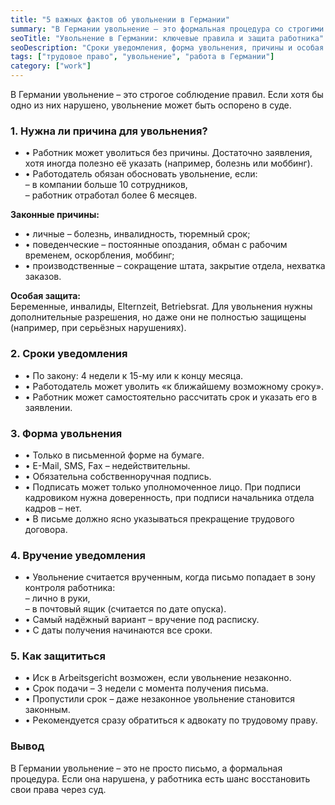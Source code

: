 ```yaml
---
title: "5 важных фактов об увольнении в Германии"
summary: "В Германии увольнение — это формальная процедура со строгими правилами. Нарушение любого из них может стать основанием для оспаривания в суде."
seoTitle: "Увольнение в Германии: ключевые правила и защита работника"
seoDescription: "Сроки уведомления, форма увольнения, причины и особая защита: что нужно знать об увольнении в Германии и как оспорить его в суде."
tags: ["трудовое право", "увольнение", "работа в Германии"]
category: ["work"]
---
```


В Германии увольнение – это строгое соблюдение правил. Если хотя бы одно из них нарушено, увольнение может быть оспорено в суде.

### 1. Нужна ли причина для увольнения?

- • Работник может уволиться без причины. Достаточно заявления, хотя иногда полезно её указать (например, болезнь или моббинг).  
- • Работодатель обязан обосновать увольнение, если:  
  – в компании больше 10 сотрудников,  
  – работник отработал более 6 месяцев.  

**Законные причины:**  
- • личные – болезнь, инвалидность, тюремный срок;  
- • поведенческие – постоянные опоздания, обман с рабочим временем, оскорбления, моббинг;  
- • производственные – сокращение штата, закрытие отдела, нехватка заказов.  

**Особая защита:**  
Беременные, инвалиды, Elternzeit, Betriebsrat. Для увольнения нужны дополнительные разрешения, но даже они не полностью защищены (например, при серьёзных нарушениях).  

### 2. Сроки уведомления

- • По закону: 4 недели к 15-му или к концу месяца.  
- • Работодатель может уволить «к ближайшему возможному сроку».  
- • Работник может самостоятельно рассчитать срок и указать его в заявлении.  

### 3. Форма увольнения

- • Только в письменной форме на бумаге.  
- • E-Mail, SMS, Fax – недействительны.  
- • Обязательна собственноручная подпись.  
- • Подписать может только уполномоченное лицо. При подписи кадровиком нужна доверенность, при подписи начальника отдела кадров – нет.  
- • В письме должно ясно указываться прекращение трудового договора.  

### 4. Вручение уведомления

- • Увольнение считается врученным, когда письмо попадает в зону контроля работника:  
  – лично в руки,  
  – в почтовый ящик (считается по дате опуска).  
- • Самый надёжный вариант – вручение под расписку.  
- • С даты получения начинаются все сроки.  

### 5. Как защититься

- • Иск в Arbeitsgericht возможен, если увольнение незаконно.  
- • Срок подачи – 3 недели с момента получения письма.  
- • Пропустили срок – даже незаконное увольнение становится законным.  
- • Рекомендуется сразу обратиться к адвокату по трудовому праву.  

### Вывод

В Германии увольнение – это не просто письмо, а формальная процедура. Если она нарушена, у работника есть шанс восстановить свои права через суд.  
